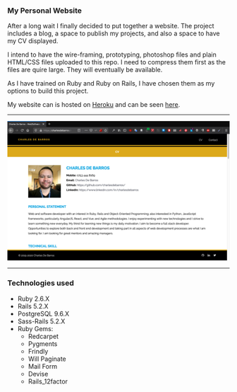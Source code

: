 ### My Personal Website

After a long wait I finally decided to put together a website. The project includes a blog, a space to publish my projects, and also a space to have my CV displayed.

I intend to have the wire-framing, prototyping, photoshop files and plain HTML/CSS files uploaded to this repo. I need to compress them first as the files are quire large. They will eventually be available.

As I have trained on Ruby and Ruby on Rails, I have chosen them as my options to build this project.

My website can is hosted on [Heroku](https://www.heroku.com/) and can be seen [here](https://charlesdebarros.herokuapp.com/).

***

![image](https://raw.githubusercontent.com/charlesdebarros/My-Blog/master/app/assets/images/screenshot.jpg)

***

### Technologies used

* Ruby 2.6.X
* Rails 5.2.X
* PostgreSQL 9.6.X
* Sass-Rails 5.2.X
* Ruby Gems:
  - Redcarpet
  - Pygments
  - Frindly
  - Will Paginate
  - Mail Form
  - Devise
  - Rails_12factor